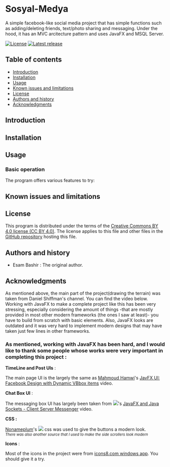 # Sosyal-Medya
A simple facebook-like social media project that has simple functions such as  adding/deleting friends, text/photo sharing and messaging. Under the hood, it has an MVC arcitecture pattern and uses JavaFX and MSQL Server.

[![License](https://img.shields.io/badge/License-CC%20BY%204.0-lightgray.svg?style=flat-square)](https://creativecommons.org/licenses/by/4.0/)
[![Latest release](http://img.shields.io/badge/beta-0.1.0-blue.svg?style=flat-square)](./)

Table of contents
-----------------

* [Introduction](#introduction)
* [Installation](#installation)
* [Usage](#usage)
* [Known issues and limitations](#known-issues-and-limitations)
* [License](#license)
* [Authors and history](#authors-and-history)
* [Acknowledgments](#acknowledgments)


Introduction
------------


Installation
------------


Usage
-----



### Basic operation

The program offers various features to try:



Known issues and limitations
----------------------------



License
-------

This program is distributed under the terms of the [Creative Commons BY 4.0 license (CC BY 4.0)](https://creativecommons.org/licenses/by/4.0/).  The license applies to this file and other files in the [GitHub repository](https://github.com/esammahdi/Processing/edit/main/Terrain%20Generator/) hosting this file.


Authors and history
---------------------------

* Esam Bashir : The original author.


Acknowledgments
---------------

As mentioned above, the main part of the project(drawing the terrain) was taken from Daniel Shiffman's channel. You can find the video below.
Working with JavaFX to make a complete project like this has been very stressing, especially considering the amount of things -that are mostly provided in most other modern frameworks (the ones I saw at least)- you have to build from scratch with basic elements.
Also, JavaFX  looks are outdated and it was very hard to implement modern designs that may have taken just few lines in other frameworks.

### As mentioned, working with JavaFX has been hard, and I would like to thank some people whose works were very important in completing this project : 


**TimeLine and Post UIs** :

The main page UI is the largely the same as [Mahmoud Hamwi](https://www.youtube.com/channel/UCcAThteKmBlwCKsKlJhOQfA)'s [JavFX UI: Facebook Design with Dynamic VBbox items](https://www.youtube.com/watch?v=_1nqY-DKP9A) video.

**Chat Box UI** :

The messaging box UI has largely been taken from [![](https://img.shields.io/youtube/channel/subscribers/UCJnCCO9QVAP9saemgZ9tpoQ?label=WittCode&style=social)](https://www.youtube.com/channel/UCJnCCO9QVAP9saemgZ9tpoQ)'s [JavaFX and Java Sockets - Client Server Messenger](https://www.youtube.com/watch?v=_1nqY-DKP9A) video.

**CSS :**

[Nonameplum](https://github.com/nonameplum)'s [![](https://img.shields.io/github/stars/nonameplum/md-button-fx-sample?label=md-button-fx-sample&style=social)](https://github.com/nonameplum/md-button-fx-sample) css was used to give the buttons a modern look.\
_<sub>There was also another source that I used to make the side scrollers look modern</sub>_

**Icons** : 

Most of the icons in the project were from [icons8.com windows app](https://www.microsoft.com/store/productId/9NK8T1KSHFFR). You should give it a try.

